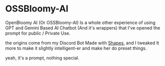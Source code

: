 # OSSBloomy-AI
OpenBloomy AI (Or OSSBloomy-AI) Is a whole other experience of using GPT
and Gemini Based AI Chatbot (And it's wrappers) that I've opened the prompt for
public / Private Use.

the origins come from my Discord Bot Made with [Shapes](https://shapes.inc), and I 
tweaked It more to make it slightly intelligent-er and make her do preset things.

yeah, it's a prompt, nothing special.
